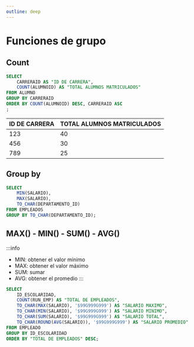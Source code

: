 ```yaml
---
outline: deep
---
```


# Funciones de grupo

## Count

```sql
SELECT
    CARRERAID AS "ID DE CARRERA",
    COUNT(ALUMNOID) AS "TOTAL ALUMNOS MATRICULADOS"
FROM ALUMNO
GROUP BY CARRERAID
ORDER BY COUNT(ALUMNOID) DESC, CARRERAID ASC
;
```

| ID DE CARRERA  | TOTAL ALUMNOS MATRICULADOS | 
| -------------- | -------------------------- |
| 123            | 40                         |
| 456            | 30                         |
| 789            | 25                         |


## Group by

```sql
SELECT
    MIN(SALARIO),
    MAX(SALARIO),
    TO_CHAR(DEPARTAMENTO_ID)
FROM EMPLEADOS
GROUP BY TO_CHAR(DEPARTAMENTO_ID);
```

## MAX() - MIN() - SUM() - AVG()

:::info
- MIN: obtener el valor mínimo
- MAX: obtener el valor máximo
- SUM: sumar
- AVG: obtener el promedio
:::

```sql
SELECT
    ID_ESCOLARIDAD,
    COUNT(RUN_EMP) AS "TOTAL DE EMPLEADOS",
    TO_CHAR(MAX(SALARIO), '$99G999G999') AS "SALARIO MAXIMO",
    TO_CHAR(MIN(SALARIO), '$99G999G999') AS "SALARIO MINIMO",
    TO_CHAR(SUM(SALARIO), '$99G999G999') AS "SALARIO TOTAL",
    TO_CHAR(ROUND(AVG(SALARIO)), '$99G999G999') AS "SALARIO PROMEDIO"
FROM EMPLEADO
GROUP BY ID_ESCOLARIDAD
ORDER BY "TOTAL DE EMPLEADOS" DESC;
```